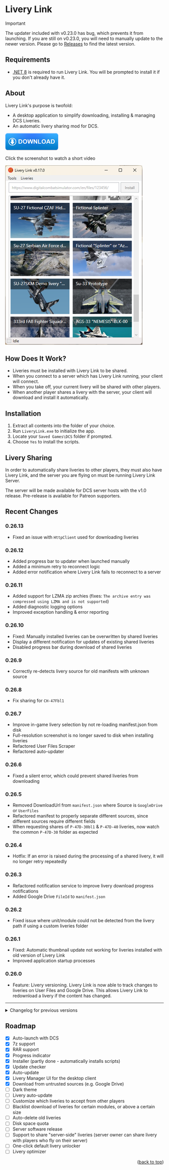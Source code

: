# Livery Link

> [!IMPORTANT]
> The updater included with v0.23.0 has bug, which prevents it from launching. If you are still on v0.23.0, you will need to manually update to the newer version. Please go to [Releases](https://github.com/Camble/LiveryLink/releases) to find the latest version.

## Requirements

- [.NET 8](https://dotnet.microsoft.com/en-us/download/dotnet/thank-you/runtime-desktop-8.0.15-windows-x64-installer) is required to run Livery Link. You will be prompted to install it if you don't already have it.

## About

Livery Link's purpose is twofold:
- A desktop application to simplify downloading, installing & managing DCS Liveries.
- An automatic livery sharing mod for DCS.

[![Download][download]](https://github.com/Camble/LiveryLink/releases/download/v0.26.13/LiveryLink.v0.26.13.zip)

Click the screenshot to watch a short video

[![Watch the video][screenshot]](https://youtu.be/h0i65DmegYQ)


## How Does It Work?

- Liveries must be installed with Livery Link to be shared.
- When you connect to a server which has Livery Link running, your client will connect.
- When you take off, your current livery will be shared with other players.
- When another player shares a livery with the server, your client will download and install it automatically.


## Installation

1. Extract all contents into the folder of your choice.
1. Run `LiveryLink.exe` to initialize the app.
1. Locate your `Saved Games\DCS` folder if prompted.
1. Choose `Yes` to install the scripts.


## Livery Sharing

In order to automatically share liveries to other players, they must also have Livery Link, and the server you are flying on must be running Livery Link Server.

The server will be made available for DCS server hosts with the v1.0 release. Pre-release is available for Patreon supporters.


## Recent Changes

### 0.26.13

- Fixed an issue with `HttpClient` used for downloading liveries

### 0.26.12

- Added progress bar to updater when launched manually
- Added a minimum retry to reconnect logic
- Added error notification where Livery Link fails to reconnect to a server

### 0.26.11

- Added support for LZMA zip archies (fixes: `The archive entry was compressed using LZMA and is not supported`)
- Added diagnostic logging options
- Improved exception handling & error reporting

### 0.26.10

- Fixed: Manually installed liveries can be overwritten by shared liveries
- Display a different notification for updates of existing shared liveries
- Disabled progress bar during download of shared liveries

### 0.26.9

- Correctly re-detects livery source for old manifests with unknown source

### 0.26.8

- Fix sharing for `CH-47Fbl1`

### 0.26.7

- Improve in-game livery selection by not re-loading manifest.json from disk
- Full-resolution screenshot is no longer saved to disk when installing liveries
- Refactored User Files Scraper
- Refactored auto-updater

### 0.26.6

- Fixed a silent error, which could prevent shared liveries from downloading

### 0.26.5

- Removed DownloadUrl from `manifest.json` where Source is `GoogleDrive` or `UserFiles`
- Refactored manifest to properly separate different sources, since different sources require different fields
- When requesting shares of `P-47D-30bl1` & `P-47D-40` liveries, now watch the common `P-47D-30` folder as expected

### 0.26.4

- Hotfix: If an error is raised during the processing of a shared livery, it will no longer retry repeatedly

### 0.26.3

- Refactored notification service to improve livery download progress notifications
- Added Google Drive `FileId` to `manifest.json`

### 0.26.2

- Fixed issue where unit/module could not be detected from the livery path if using a custom liveries folder

### 0.26.1

- Fixed: Automatic thumbnail update not working for liveries installed with old version of Livery Link
- Improved application startup processes

### 0.26.0

- Feature: Livery versioning. Livery Link is now able to track changes to liveries on User Files and Google Drive. This allows Livery Link to redownload a livery if the content has changed.

---

<details>
<summary>Changelog for previous versions</summary>

### 0.25.22

- Added versioning to downloaded liveries

### 0.25.21

- Added a more meaningful error message when unable to extract encrypted or RAR5 archives
- Improved logging during mod installation/removal

### 0.25.20

- Improved error messages where mod installation or removal fails
- Fixed: `Remove DCS mod` confirmation dialog has the wrong title

### 0.25.19

- Fixed: VNAO T-45 module not visible in aircraft selection
- Fixed: Unable to automatically detect T-45 liveries

### 0.25.18

- Fixed: Hang with no UI after displaying a `Folder cannot be found` error notification
- Refactored how DCS messages are passed to Livery Link

### 0.25.17

- Improved startup & first run

### 0.25.16

- Fixed: DCS folder browser doesn't appear on first run

### 0.25.15

- Fixed: Description.lua `name_ru` is replaced with `name` during livery installation
- Fixed: Bulletpoint (•) prefix is added to livery name even when one already exists

### 0.25.14

- Fixed: F-5E 2024 liveries are installed in the wrong folder (again)

### 0.25.13

- Fixed: F-5E 2024 liveries are installed in the wrong folder

### 0.25.12

- Fixed: `Liveries folder has not been set` error notification doesn't correctly display when trying to install livery
- Fixed: Installing livery after changing `liveries` folder uses the old folder
- Fixed: Liveries not reloaded after changing `liveries` folder

### 0.25.11

- Fixed: `Value cannot be null. (Parameter 'path1')` error on first run

### 0.25.10

- Improved logging of livery sharing

### 0.25.9

- Fixed: Log entry for available modules uses friendly name instead of `Unit`

### 0.25.8

- Added: Log entry when third-party liveries are ignored due to `Allow untrusted downloads` being disabled

### 0.25.7

- Fixed: Accepting certain shares from Google Drive doesn't work

### 0.25.6

- Minor improvements to logging
- Internal refactorings

### 0.25.5

- Improved client logging

### 0.25.4

- Fixed: Livery size can show negative values

### 0.25.3

- Improved client logging

### 0.25.2

- Fixed: `Install for compatible modules` doesn't work

### 0.25.1

- Fixed: Fw-190 module icons

### 0.25.0

- Improved server logging
- Improved error handling and crash reporting
- Tidied up some of the user options, tweaked defaults
- Minor UI tweaks

---

### 0.24.5

- Fixed: `Value cannot be null` error on first run

### 0.24.4

- Improved logging

### 0.24.3

- Improved how the updater works

### 0.24.2

- Fixed: Some Google Drive links won't download

### 0.24.1

- Fixed: `Receive from untrusted download locations` won't stay enabled

### 0.24.0

- Feature: Install liveries from Google Drive. In order to receive Google Drive shares, you will need to enable `Receive from untrusted download locations`
- Improvement: When installing liveries for compatible aircraft, automatically install for whichever variant is available
- Added: Default thumbnail for rotary aircraft
- Added: Visual indicator on manually installed liveries

---

### 0.23.0

- `Mods` & `Scripts` are now embedded into Livery Link, making the installation process simpler
- Fixed: NullReferenceException when extracting "solid" RAR archives (previous fix was a workaround for a specific example)
- Fixed: `manifest.json` AppVersion mistakenly updates when updating SeenCount of a livery

---

### 0.22.3

- Fixed: Received share is re-downloaded even when previously "Deleted Forever"

### 0.22.2

- Fixed: UI hangs and progress bar doesn't update when extracting liveries to disk

### 0.22.1

- Fixed: NullReferenceException when installing liveries from RAR.

### 0.22.0

- Feature: Delete Livery from within the new right-click context menu.
- Feature: Drag an image into the Livery Link window to use it as a thumbnail for that livery. Ideal for local files, which only display the default thumbnail.
- Improvement: When attempting to resolve which aircraft a livery is for and there are multiple matches (i.e. A10A, A10C, A10CII), check if there is one single installed module. If so, use this. Otherwise, the selection dialog will only display the possible modules.

---

### 0.21.3

- Fixed: Install notification gets stuck open

### 0.21.2

- Fixed: NullReferenceException when installing livery where texture files are not inside a subfolder
- Adjusted logging config to only keep 7 days of logs

### 0.21.1

- Fixed: Repeating "There was a problem installing the Livery Link mod" error
- Removed: F-5E 2024 from F-5E compatible modules

### 0.21.0

- Added: F-5E 2024
- Changed Livery name prefix from asterisk (*) to bullet (•) - I may make this customisable in future
- Improved error handling
- Improved performance of description.lua updates
- Server: Reduced logging noise 
- Server: Modified handshake
- Server: Fixed issue with sharing liveries when player reslots and returns to an aircraft

### 0.20.1

- Consolidate notifications when received liveries are installed
- Consolidate notifications when shared liveries are accepted
- Update Mig-29 texture definitions (fixes module detection)
- Increment livery ShareCount when shared livery is accepted

### 0.20.0

- Improved updater ready for future update with different folder structure
- Fixed: Double-clicking a livery won't open the folder where the path contains a comma

---

### 0.19.10

- Refactored aircraft detection by livery contents

### 0.19.9

- Fixed: Notification doesn't work when livery share has been accepted

### 0.19.8

- Fixed: Always prompted to select aircraft when installing livery

### 0.19.7

- Fixed: Ka-50 (Black Shark 3) liveries incorrectly installed as Black Shark 2
- Added used disk space to Livery card

### 0.19.6

- Fixed: Shared livery acceptance is incorrectly reported
- Fixed: DateLastSeen not updated correctly for livery packs
- Fixed: Certain image filetypes (png/jpg) are not extracted when installing liveries
- Fixed: Liveries requested from player even when in co-pilot seat

### 0.19.5

- Automatically highlight download URL text on focus
- Check for updates on exit

### 0.19.4

- Fixed: Always prompting to select aircraft when installing livery

### 0.19.3

- Fixed: Error when trying to open Options
- Fixed: Error when installing liveries for unknown modules

### 0.19.2

- Fixed an issue where corrupt `config.json` would prevent Livery Link from starting
- Added logging on startup to help diagnose future issues

### 0.19.1

- Improved module detection for user mod aircraft
- Fixed: Prompted to select aircraft every single livery in a pack

### 0.19.0

- Added notification when a shared livery is downloaded by other players
- Fixed: not prompted for module selection when installing unknown livery from disk
- Fixed: various issues when installing from disk
- General stability improvements

---

### 0.18.15

- Error when extracting invalid liveries from Zip now displays correctly for 7z and RAR archives.

### 0.18.14

- Removed: Test exception when installing liveries

### 0.18.13

- Fixed: Various errors during installation of liveries
- Added: About window

### 0.18.12

- Fixed: Liveries for third party mod aircraft don't show in the browser

### 0.18.11

- Fixed: Unable to install a livery from ED User Files that has no screenshot

### 0.18.10

- Clarified error messages when extraction fails

### 0.18.9

- Fixed: NullReferenceException when installing livery

### 0.18.8

- Added CH-47F

### 0.18.7

- Fixed: Duplicate error notification when installing an invalid livery

### 0.18.6

- Pressing `Enter` now works to install liveries

### 0.18.5

- Fixed: F-4E liveries not correctly detected (again)

### 0.18.4

- Fixed: Livery Link won't launch automatically with DCS

### 0.18.3

- Fixed: Incorrect livery name when `description.lua` uses `name_ru=` instead of `name=`

### 0.18.2

- Fixed: Liveries installed from local disk don't appear in the Livery browser

### 0.18.1

- Fixed: `Value cannot be null. (Parameter 'path2')` when installing liveries

### 0.18.0

- Added drag and drop livery installation

---

### 0.17.4

- Fixed: Unable to install liveries from non-English URLs

### 0.17.3

- Added support for OH58D Kiowa

### 0.17.2

- Fixed: Progress notification remains open if livery download is cancelled

### 0.17.1

- Fixed: F-4E liveries not correctly detected

### 0.17.0

- Added "Group by Aircraft" to Liveries menu
- Moved progress bar into notification instead of main window
- Refactored how liveries are stored in memory
- Standardised mod installation logic across Livery Link and Updater

---

### 0.16.6

- Fixed: updater won't launch automatically if username contains a space

### 0.16.5

- Fixed an issue when checking if DCS is running

### 0.16.4

- Added some logging for those who have auto-update problems

### 0.16.3

- Fixed: auto-updater installs DCS mod even if previously not installed by user

### 0.16.2

- Fixed a minor auto-updater issue 

### 0.16.1

- Fixed a minor issue with error logging

### 0.16.0

- Fixed conflict with F-4E Phantom II module

---

### 0.15.2

- Fixed: LiveryLink doesn't close automatically if DCS is running as an Administrator

### 0.15.1

- Fixed errors during Install/Removal of DCS Mod/Script

### 0.15.0 - Livery Browser Refactor

- Window can now also be resized horizontally
- Fixed: Deleting a module folder from the disk doesn't update the Livery Browser view

---

### 0.14.7

- Fixed some issues detecting DCS running process
- Added more notifications in the event of an error when downloading liveries


### 0.14.6

- Display an error if attempting to overwrite a mod file that's in use


### 0.14.5

- Fixed: `Livery not found` error when installing any livery

### 0.14.4

- Fixes a minor issue with the previous version

### 0.14.3

- Display error notification if livery could not be downloaded

### 0.14.2

- Fixed: Unable to detect if DCS has been closed if launched as Administrator

### 0.14.1

- Fixed: App can be launched more than once

### 0.14.0

- Improved how server/client communicate

---

### 0.13.8

- Fixed an issue communicating with DCS

### 0.13.7

- Fixed: settings not saved when closing settings window

### 0.13.6

- Fixed an issue detecting if DCS is running
- Fixed an issue opening connection to DCS to listen for events
- Minor tweaks to error handling

### 0.13.5

- Fixed: updater can only extract to existing folders

### 0.13.4

- Fixed a bug, which allowed multiple instances of Livery Link

### 0.13.3

- Added `Remove Mod` feature to `Tools` menu
- Fixed: Options window cannot be re-opened once closed

### 0.13.2

- Window can now be resized vertically
- Added `SeenCount` to keep track of how often liveries are seen
- Fixed: Options window can be opened twice
- Fixed: Issue reading livery details from folder


### 0.13.1

- Scripts installer now provides the option to postpone installation until DCS exits


### 0.13.0

- Improved sharing: only liveries selected by the player will be shared on takeoff

---

### 0.12.2

- Minor bugfixes

### 0.12.1

- Fixed: Crash on first run

### 0.12.0

- Browser will now update if a livery is deleted from the disk
- Liveries are sorted by `DateInstalled`
- Added `Liveries` menu with `Show All` option to separate your own liveries from those shared with you
- Added logging when liveries are installed
- Added notification when there was a failed livery installation
- `LiveryLinkUpdater.exe` now generates a log file to aid debugging
- Set IsInstalled to true if description.lua exists when loading liveries
- Fixed: Shared livery is downloaded twice if shared again when download is in progress

---

### 0.11.9

- Fixed an issue preventing shared liveries from being installed

### 0.11.8

- Fixed: `Install Scripts` can't properly close DCS

### 0.11.7

- Fixed: Livery install hangs on first ever run of Livery Link

### 0.11.6

- Fixed: When a shared livery is installed, the module can appear twice in the UI
- Fixed: Thumbnail not downloaded when shared livery is installed
- Fixed: Notification on new version download not working

### 0.11.5

- Fixed an issue preventing shared liveries from being installed
- Temp folder will now be cleared when Livery Link exits

### 0.11.4

- Updater can now be run manually
- Reworked script installation flow - user will only be prompted if necessary
- Display friendly module name in Livery Browser
- Fixed: Updater installs latest DCS mod even if mod wasn't installed previously
- Fixed: installing multi-module livery shows duplicate modules in browser
- Fixed: Livery Link fails to launch automatically if moved to a new location

### 0.11.3

- Fixed: Updsate notification not displayed if auto update is enabled
- Fixed: Updater re-downloads the latest version even if it was previously downloaded

### 0.11.2

- Added sharing rules for multi-module liveries & livery packs
- Fixed: Livery thumbnail is overwritten every time an update is made
- Update `DateLastSeen` each time a shared livery is received
- Update `SizeOnDisk` for each previously installed livery

### 0.11.1

- Fixed updater not launching

### 0.11.0

- Updated to .NET 8
- Added auto updater
- Improved 7zip extraction speed (10x)
- Restyled livery browser
- Disk space is now recorded for each livery installed
- Linked Liveries for community modules will only be downloaded if the mod is installed
- Fixed: All liveries from the same pack have the same name
- Fixed: Can't delete Livery thumbnail while Livery Link is running
- Fixed: Liveries not shared properly when connecting to server
- Fixed an issue installing liveries where `description.lua` doesn't specify the livery name
- Properly fixed sharing multiple liveries
- Fixed an issue when sharing more than one livery
- Added support to install liveries for community mod aircraft
- Fixed socket timeout issue when installing livery for the first time
- Display DCS server name in status bar when connected
- Fixed `Value cannot be null` error on upgrade to v0.10.0
</details>

## Roadmap

- [x] Auto-launch with DCS
- [x] 7z support
- [x] RAR support
- [x] Progress indicator
- [x] Installer (partly done - automatically installs scripts)
- [x] Update checker
- [x] Auto-update
- [x] Livery Manager UI for the desktop client
- [x] Download from untrusted sources (e.g. Google Drive)
- [ ] Dark theme
- [ ] Livery auto-update
- [ ] Customize which liveries to accept from other players
- [ ] Blacklist download of liveries for certain modules, or above a certain size
- [ ] Auto-delete old liveries
- [ ] Disk space quota
- [ ] Server software release
- [ ] Support to share "server-side" liveries (server owner can share livery with players who fly on their server)
- [ ] One-click default livery unlocker
- [ ] Livery optimizer

<p align="right">(<a href="#livery-link">back to top</a>)</p>

[screenshot]: https://github.com/Camble/LiveryLink/blob/main/screenshot-0.17.0.png
[download]: https://github.com/Camble/LiveryLink/blob/main/download.png